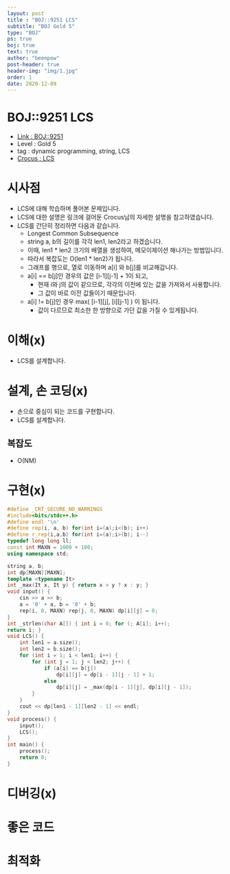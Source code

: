 ```yaml
---
layout: post
title : "BOJ::9251 LCS"
subtitle: "BOJ Gold 5"
type: "BOJ"
ps: true
boj: true
text: true
author: "beenpow"
post-header: true
header-img: "img/1.jpg"
order: 1
date: 2020-12-09
---
```

# BOJ::9251 LCS
- [Link : BOJ::9251](https://www.acmicpc.net/problem/9251)
- Level : Gold 5
- tag : dynamic programming, string, LCS
- [Crocus : LCS](https://www.crocus.co.kr/787)

# 시사점
- LCS에 대해 학습하며 풀어본 문제입니다.
- LCS에 대한 설명은 링크에 걸어둔 Crocus님의 자세한 설명을 참고하였습니다.
- LCS를 간단히 정리하면 다음과 같습니다.
  - Longest Common Subsequence
  - string a, b의 길이를 각각 len1, len2라고 하겠습니다.
  - 이때, len1 * len2 크기의 배열을 생성하여, 메모이제이션 해나가는 방법입니다.
  - 따라서 복잡도는 O(len1 * len2)가 됩니다.
  - 그래프를 행으로, 열로 이동하며 a[i] 와 b[j]를 비교해갑니다.
  - a[i] == b[j]인 경우의 값은 [i-1][j-1] + 1이 되고,
    - 현재 i와 j의 값이 같으므로, 각각의 이전에 있는 값을 가져와서 사용합니다.
    - 그 값이 바로 이전 값들이기 때문입니다.
  - a[i] != b[j]인 경우 max( [i-1][j], [i][j-1] ) 이 됩니다.
    - 값이 다르므로 최소한 한 방향으로 가던 값을 가질 수 있게됩니다.
 
# 이해(x)
- LCS를 설계합니다.

# 설계, 손 코딩(x)
- 손으로 중심이 되는 코드를 구현합니다.
- LCS를 설계합니다.

## 복잡도
- O(NM)

# 구현(x)

```cpp
#define _CRT_SECURE_NO_WARNINGS
#include<bits/stdc++.h>
#define endl '\n'
#define rep(i, a, b) for(int i=(a);i<(b); i++)
#define r_rep(i,a,b) for(int i=(a);i>(b); i--)
typedef long long ll;
const int MAXN = 1000 + 100;
using namespace std;

string a, b;
int dp[MAXN][MAXN];
template <typename It>
int _max(It x, It y) { return x > y ? x : y; }
void input() {
    cin >> a >> b;
    a = '0' + a, b = '0' + b;
	rep(i, 0, MAXN) rep(j, 0, MAXN) dp[i][j] = 0;
}
int _strlen(char A[]) { int i = 0; for (; A[i]; i++); 
return i; }
void LCS() {
	int len1 = a.size();
	int len2 = b.size();
	for (int i = 1; i < len1; i++) {
		for (int j = 1; j < len2; j++) {
			if (a[i] == b[j])
				dp[i][j] = dp[i - 1][j - 1] + 1;
			else
				dp[i][j] = _max(dp[i - 1][j], dp[i][j - 1]);
		}
	}
	cout << dp[len1 - 1][len2 - 1] << endl;
}
void process() {
	input();
	LCS();
}
int main() {
	process();
	return 0;
}
```

# 디버깅(x)

# 좋은 코드

# 최적화
